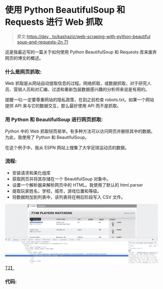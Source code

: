 # 使用 Python BeautifulSoup 和 Requests 进行 Web 抓取

> 原文:[https://dev . to/kashaziz/web-scraping-with-python-beautiful soup-and-requests-2n 71](https://dev.to/kashaziz/web-scraping-with-python-beautifulsoup-and-requests-2n71)

这是我最近写的一篇关于如何使用 Python BeautifulSoup 和 Requests 库来废弃网页的博文的概述。

### 什么是网页抓取:

Web 抓取是从网站自动提取信息的过程。网络抓取，或数据抓取，对于研究人员、营销人员和对汇编、过滤和重新包装数据感兴趣的分析师来说是有用的。

提醒一句:一定要尊重网站的隐私政策，在刮之前检查 robots.txt。如果一个网站提供 API 来与它的数据交互，那么最好使用 API 而不是抓取。

### 用 Python 和 BeautifulSoup 进行网页抓取:

Python 中的 Web 抓取轻而易举。有多种方法可以访问网页并删除其中的数据。为此，我使用了 Python 和 BeautifulSoup。

在这个例子中，我从 ESPN 网站上搜集了大学足球运动员的数据。

### 流程:

*   安装请求和美化组库
*   获取网页并将其存储在一个 BeautifulSoup 对象中。
*   设置一个解析器来解析网页中的 HTML。我使用了默认的 html.parser
*   提取玩家姓名，学校，城市，游戏位置和等级。
*   将数据附加到列表中，该列表将在稍后阶段写入 CSV 文件。

[![Python BeautifulSoup Tutorial: Web Scraping In 20 Lines Of Code](img/ee82c1d17af36108e2542410acc2d561.png)T2】](https://res.cloudinary.com/practicaldev/image/fetch/s--9B8ZT2A---/c_limit%2Cf_auto%2Cfl_progressive%2Cq_auto%2Cw_880/http://www.kashifaziz.me/wp-content/uploads/2017/10/college-footballer-data-scraping-python-beautifulsoup-code.jpg)

### 代码: